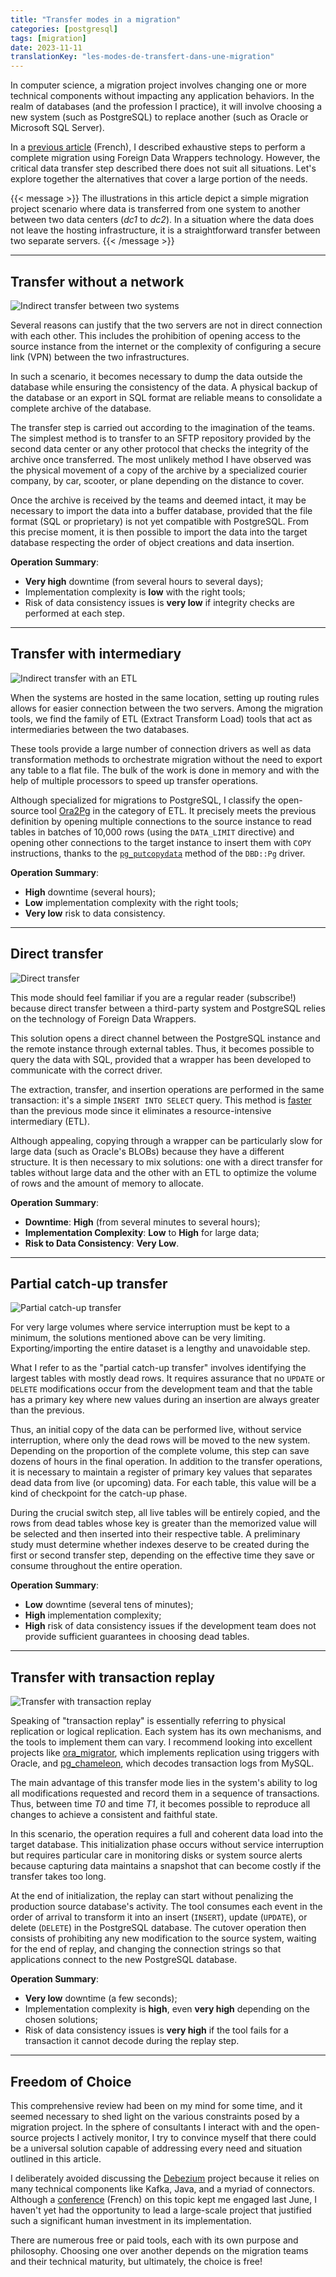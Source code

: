 ```yaml
---
title: "Transfer modes in a migration"
categories: [postgresql]
tags: [migration]
date: 2023-11-11
translationKey: "les-modes-de-transfert-dans-une-migration"
---
```


In computer science, a migration project involves changing one or more technical
components without impacting any application behaviors. In the realm of
databases (and the profession I practice), it will involve choosing a new system
(such as PostgreSQL) to replace another (such as Oracle or Microsoft SQL
Server).

In a [previous article][1] (French), I described exhaustive steps to perform a
complete migration using Foreign Data Wrappers technology. However, the critical
data transfer step described there does not suit all situations. Let's explore
together the alternatives that cover a large portion of the needs.

[1]: /2021/12/06/migrer-vers-postgresql/

<!--more-->

{{< message >}} 
The illustrations in this article depict a simple migration project scenario
where data is transferred from one system to another between two data centers
(_dc1_ to _dc2_). In a situation where the data does not leave the hosting
infrastructure, it is a straightforward transfer between two separate servers.
{{< /message >}}

---

## Transfer without a network

![Indirect transfer between two systems](/img/en/2023-10-networkless-transfer.png)

Several reasons can justify that the two servers are not in direct connection
with each other. This includes the prohibition of opening access to the source
instance from the internet or the complexity of configuring a secure link (VPN)
between the two infrastructures.

In such a scenario, it becomes necessary to dump the data outside the database
while ensuring the consistency of the data. A physical backup of the database or
an export in SQL format are reliable means to consolidate a complete archive of
the database.

The transfer step is carried out according to the imagination of the teams. The
simplest method is to transfer to an SFTP repository provided by the second data
center or any other protocol that checks the integrity of the archive once
transferred. The most unlikely method I have observed was the physical movement
of a copy of the archive by a specialized courier company, by car, scooter, or
plane depending on the distance to cover.

Once the archive is received by the teams and deemed intact, it may be necessary
to import the data into a buffer database, provided that the file format (SQL or
proprietary) is not yet compatible with PostgreSQL. From this precise moment, it
is then possible to import the data into the target database respecting the
order of object creations and data insertion.

**Operation Summary**:

- **Very high** downtime (from several hours to several days);
- Implementation complexity is **low** with the right tools;
- Risk of data consistency issues is **very low** if integrity checks are
  performed at each step.

---

## Transfer with intermediary

![Indirect transfer with an ETL](/img/en/2023-10-intermediary-transfer.png)

When the systems are hosted in the same location, setting up routing rules
allows for easier connection between the two servers. Among the migration tools,
we find the family of ETL (Extract Transform Load) tools that act as
intermediaries between the two databases.

These tools provide a large number of connection drivers as well as data
transformation methods to orchestrate migration without the need to export any
table to a flat file. The bulk of the work is done in memory and with the help
of multiple processors to speed up transfer operations.

Although specialized for migrations to PostgreSQL, I classify the open-source
tool [Ora2Pg][2] in the category of ETL. It precisely meets the previous
definition by opening multiple connections to the source instance to read tables
in batches of 10,000 rows (using the `DATA_LIMIT` directive) and opening other
connections to the target instance to insert them with `COPY` instructions,
thanks to the [`pg_putcopydata`][3] method of the `DBD::Pg` driver.

[2]: ora2pg.darold.net/
[3]: https://metacpan.org/pod/DBD::Pg#pg_putcopydata

**Operation Summary**:

* **High** downtime (several hours);
* **Low** implementation complexity with the right tools;
* **Very low** risk to data consistency.

---

## Direct transfer

![Direct transfer](/img/en/2023-10-direct-transfer.png)

This mode should feel familiar if you are a regular reader (subscribe!) because
direct transfer between a third-party system and PostgreSQL relies on the
technology of Foreign Data Wrappers.

This solution opens a direct channel between the PostgreSQL instance and the
remote instance through external tables. Thus, it becomes possible to query the
data with SQL, provided that a wrapper has been developed to communicate with
the correct driver.

The extraction, transfer, and insertion operations are performed in the same
transaction: it's a simple `INSERT INTO SELECT` query. This method is
[faster][4] than the previous mode since it eliminates a resource-intensive
intermediary (ETL).

[4]: https://www.migops.com/blog/ora2pg-now-supports-oracle_fdw-to-increase-the-data-migration-speed/

Although appealing, copying through a wrapper can be particularly slow for large
data (such as Oracle's BLOBs) because they have a different structure. It is
then necessary to mix solutions: one with a direct transfer for tables without
large data and the other with an ETL to optimize the volume of rows and the
amount of memory to allocate.

**Operation Summary**:

- **Downtime**: **High** (from several minutes to several hours);
- **Implementation Complexity**: **Low** to **High** for large data;
- **Risk to Data Consistency**: **Very Low**.

---

## Partial catch-up transfer


![Partial catch-up transfer](/img/en/2023-10-dead-transfer.png)

For very large volumes where service interruption must be kept to a minimum, the
solutions mentioned above can be very limiting. Exporting/importing the entire
dataset is a lengthy and unavoidable step.

What I refer to as the "partial catch-up transfer" involves identifying the
largest tables with mostly dead rows. It requires assurance that no `UPDATE` or
`DELETE` modifications occur from the development team and that the table has a
primary key where new values during an insertion are always greater than the
previous.

Thus, an initial copy of the data can be performed live, without service
interruption, where only the dead rows will be moved to the new system.
Depending on the proportion of the complete volume, this step can save dozens of
hours in the final operation. In addition to the transfer operations, it is
necessary to maintain a register of primary key values that separates dead data
from live (or upcoming) data. For each table, this value will be a kind of
checkpoint for the catch-up phase.

During the crucial switch step, all live tables will be entirely copied, and the
rows from dead tables whose key is greater than the memorized value will be
selected and then inserted into their respective table. A preliminary study must
determine whether indexes deserve to be created during the first or second
transfer step, depending on the effective time they save or consume throughout
the entire operation.

**Operation Summary**:

- **Low** downtime (several tens of minutes);
- **High** implementation complexity;
- **High** risk of data consistency issues if the development team does not
  provide sufficient guarantees in choosing dead tables.

---

## Transfer with transaction replay

![Transfer with transaction replay](/img/en/2023-10-replay-transfer.png)

Speaking of "transaction replay" is essentially referring to physical
replication or logical replication. Each system has its own mechanisms, and the
tools to implement them can vary. I recommend looking into excellent projects
like [ora_migrator][5], which implements replication using triggers with Oracle,
and [pg_chameleon][6], which decodes transaction logs from MySQL.

[5]: https://github.com/cybertec-postgresql/ora_migrator#replication
[6]: https://pgchameleon.org/

The main advantage of this transfer mode lies in the system's ability to log all
modifications requested and record them in a sequence of transactions. Thus,
between time _T0_ and time _T1_, it becomes possible to reproduce all changes to
achieve a consistent and faithful state.

In this scenario, the operation requires a full and coherent data load into the
target database. This initialization phase occurs without service interruption
but requires particular care in monitoring disks or system source alerts because
capturing data maintains a snapshot that can become costly if the transfer takes
too long.

At the end of initialization, the replay can start without penalizing the
production source database's activity. The tool consumes each event in the order
of arrival to transform it into an insert (`INSERT`), update (`UPDATE`), or
delete (`DELETE`) in the PostgreSQL database. The cutover operation then
consists of prohibiting any new modification to the source system, waiting for
the end of replay, and changing the connection strings so that applications
connect to the new PostgreSQL database.

**Operation Summary**:

- **Very low** downtime (a few seconds);
- Implementation complexity is **high**, even **very high** depending on the
  chosen solutions;
- Risk of data consistency issues is **very high** if the tool fails for a
  transaction it cannot decode during the replay step.

---

## Freedom of Choice

This comprehensive review had been on my mind for some time, and it seemed
necessary to shed light on the various constraints posed by a migration project.
In the sphere of consultants I interact with and the open-source projects I
actively monitor, I try to convince myself that there could be a universal
solution capable of addressing every need and situation outlined in this
article.

I deliberately avoided discussing the [Debezium][7] project because it relies on
many technical components like Kafka, Java, and a myriad of connectors. Although
a [conference][8] (French) on this topic kept me engaged last June, I haven't
yet had the opportunity to lead a large-scale project that justified such a
significant human investment in its implementation.

[7]: https://debezium.io/
[8]: https://youtu.be/IOJLFWXj4pA?si=FiQ7c2veWrNI2Yno

There are numerous free or paid tools, each with its own purpose and philosophy.
Choosing one over another depends on the migration teams and their technical
maturity, but ultimately, the choice is free!
